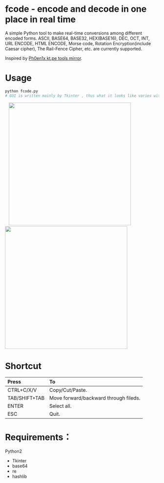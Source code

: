 # fcode - encode and decode in one place in real time
A simple Python tool to make real-time conversions among different encoded forms. ASCII, BASE64, BASE32, HEX(BASE16), DEC, OCT, INT, URL ENCODE, HTML ENCODE, Morse code, Rotation Encryption(include Caesar cipher), The Rail-Fence Cipher, etc. are currently supported.

Inspired by [Ph0en1x kt.pe tools mirror](http://tool.ph0en1x.com/hashtool/tools.html#conv/).

# Usage
```python 
python fcode.py
# GUI is written mainly by Tkinter , thus what it looks like varies with system.
```

    <img src="https://i.loli.net/2018/03/01/5a981de5a272d.gif" width="400" height="400">
    <img src="https://i.loli.net/2018/03/01/5a981de5a3b05.gif" width="400" height="400">

<!---
    <img src="https://github.com/findneo/fcode/blob/master/demo_linux.gif" width="400" height="400">
    <img src="https://github.com/findneo/fcode/blob/master/demo.gif" width="400" height="400">
-->

# Shortcut

| Press         | To                                    |
|:------        |   :------                             |
| CTRL+C/X/V    | Copy/Cut/Paste.                       |
| TAB/SHIFT+TAB |Move forward/backward through fileds.  |
| ENTER         |Select all.                            |
| ESC           |Quit.                                  | 

# Requirements：
Python2
  * Tkinter
  * base64
  * re
  * hashlib
